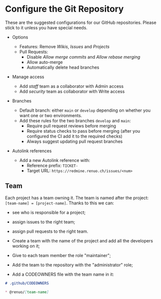 # Configure the Git Repository

These are the suggested configurations for our GitHub repositories.
Please stick to it unless you have special needs.

* Options
  * Features: Remove *Wikis*, *Issues* and *Projects*
  * Pull Requests:
    * Disable *Allow merge commits* and *Allow rebase merging*
    * Allow auto-merge
    * Automatically delete head branches
* Manage access
  * Add *staff* team as a collaborator with Admin access
  * Add *security* team as collaborator with Write access
* Branches
  * Default branch: either `main` or `develop` depending on whether you want one or two environments.
  * Add these rules for the two branches `develop` and `main`:
    * Require pull request reviews before merging
    * Require status checks to pass before merging (after you configured the CI add it to the required checks)
    * Always suggest updating pull request branches

* Autolink references
  * Add a new Autolink reference with:
    * Reference prefix: `TICKET-`
    * Target URL: `https://redmine.renuo.ch/issues/<num>`

## Team

Each project has a team owning it. The team is named after the project: `[team-name] = [project-name]`.
Thanks to this we can:

* see who is responsible for a project;
* assign issues to the right team;
* assign pull requests to the right team.

* Create a team with the name of the project and add all the developers working on it;
* Give to each team member the role "maintainer";
* Add the team to the repository with the "administrator" role;
* Add a CODEOWNERS file with the team name in it:

```markdown
# .github/CODEOWNERS

* @renuo/[team-name]
```
